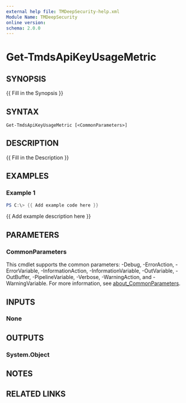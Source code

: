 ```yaml
---
external help file: TMDeepSecurity-help.xml
Module Name: TMDeepSecurity
online version:
schema: 2.0.0
---
```


# Get-TmdsApiKeyUsageMetric

## SYNOPSIS
{{ Fill in the Synopsis }}

## SYNTAX

```
Get-TmdsApiKeyUsageMetric [<CommonParameters>]
```

## DESCRIPTION
{{ Fill in the Description }}

## EXAMPLES

### Example 1
```powershell
PS C:\> {{ Add example code here }}
```

{{ Add example description here }}

## PARAMETERS

### CommonParameters
This cmdlet supports the common parameters: -Debug, -ErrorAction, -ErrorVariable, -InformationAction, -InformationVariable, -OutVariable, -OutBuffer, -PipelineVariable, -Verbose, -WarningAction, and -WarningVariable. For more information, see [about_CommonParameters](http://go.microsoft.com/fwlink/?LinkID=113216).

## INPUTS

### None

## OUTPUTS

### System.Object
## NOTES

## RELATED LINKS
